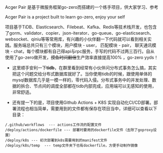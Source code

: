 Acger Pair 是基于微服务框架go-zero而搭建的一个练手项目，供大家学习、参考

Acger Pair is a project built to learn go-zero, enjoy your self

项目基于TiDB、Elasticsearch、Filebeat、Kafka、Redis等技术栈开发，也包含了gorm、validator、copier、json-iterator、go-queue、go-elasticsearch、websocket、qiniu等等常用库，有兴趣的小伙伴翻一下代码就可以看到相关实践。服务端总共只有三个模块，用户模块 - user， 匹配模块 - pair， 聊天通讯模块 - chat，每个模块都有自己得api与rpc服务，手写的代码不过两三百行。自从使用了go-zero做开发，~~摸鱼时间翻倍~~生产效率直接提高100% ，go-zero yyds！

- 这里顺手安利一下**tidb**，在群里看到经常有小伙伴问分布式事务怎么搞，其实把这个问题交给分布式数据库就好了。当你使用tidb的时候，跟使用单体的mysql数据库几乎是一模一样的，零代码入侵。分布式事务中的并发处理、数据的拆合、节点间的调度全部都在tidb内部完成，应用端可以无感知的使用，非常舒适。

- 还有提一下的是，项目使用Github Actions + K8S 实现自动化CI/CD部署。部署流程也相当简单，需要用到的文件都有保存在项目当中，详细可以查看以下目录：
```
/.github/workflows  --- actions工作流的配置文件
/deploy/actions/dockerfile --- 部署时要用的dockerfile文件（去除了goproxy设置）
/deploy/k8s --- 初次部署到k8s需要用到的manifest文件
/deploy/k8s/temp  --- temp文件夹下也有dockerfile，方便手动制作镜像
```
